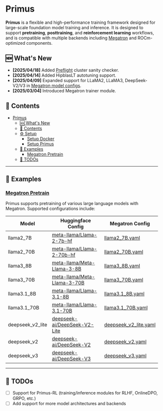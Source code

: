 # Primus

**Primus** is a flexible and high-performance training framework designed for large-scale foundation model training and inference. It is designed to support **pretraining**, **posttraining**, and **reinforcement learning** workflows, and is compatible with multiple backends including [Megatron](https://github.com/NVIDIA/Megatron-LM) and ROCm-optimized components.


## 🆕 What's New

- **[2025/04/18]** Added [Preflight](./tools/preflight/README.md) cluster sanity checker.
- **[2025/04/14]** Added HipblasLT autotuning support.
- **[2025/04/09]** Expanded support for LLaMA2, LLaMA3, DeepSeek-V2/V3 in [Megatron model configs](https://github.com/AMD-AIG-AIMA/Primus/tree/main/primus/configs/models/megatron).
- **[2025/03/04]** Introduced Megatron trainer module.


## 📖 Contents

- [Primus](#primus)
  - [🆕 What's New](#-whats-new)
  - [📖 Contents](#-contents)
  - [⚙️ Setup](#️-setup)
    - [Setup Docker](#setup-docker)
    - [Setup Primus](#setup-primus)
  - [🔹 Examples](#-examples)
    - [Megatron Pretrain](#megatron-pretrain)
  - [📝 TODOs](#-todos)

---

## 🔹 Examples

### [Megatron Pretrain](./examples/megatron/README.md)

Primus supports pretraining of various large language models with Megatron. Supported configurations include:

| Model            | Huggingface Config | Megatron Config |
| ---------------- | ------------------ | --------------- |
| llama2_7B        | [meta-llama/Llama-2-7b-hf](https://huggingface.co/meta-llama/Llama-2-7b-hf)         | [llama2_7B.yaml](https://github.com/AMD-AIG-AIMA/Primus/blob/main/primus/configs/models/megatron/llama2_7B.yaml)               |
| llama2_70B       | [meta-llama/Llama-2-70b-hf](https://huggingface.co/meta-llama/Llama-2-70b-hf)       | [llama2_70B.yaml](https://github.com/AMD-AIG-AIMA/Primus/blob/main/primus/configs/models/megatron/llama2_70B.yaml)             |
| llama3_8B        | [meta-llama/Meta-Llama-3-8B](https://huggingface.co/meta-llama/Meta-Llama-3-8B)     | [llama3_8B.yaml](https://github.com/AMD-AIG-AIMA/Primus/blob/main/primus/configs/models/megatron/llama3_8B.yaml)               |
| llama3_70B       | [meta-llama/Meta-Llama-3-70B](https://huggingface.co/meta-llama/Meta-Llama-3-70B)   | [llama3_70B.yaml](https://github.com/AMD-AIG-AIMA/Primus/blob/main/primus/configs/models/megatron/llama3_70B.yaml)             |
| llama3.1_8B      | [meta-llama/Llama-3.1-8B](https://huggingface.co/meta-llama/Llama-3.1-8B)           | [llama3.1_8B.yaml](https://github.com/AMD-AIG-AIMA/Primus/blob/main/primus/configs/models/megatron/llama3.1_8B.yaml)           |
| llama3.1_70B     | [meta-llama/Llama-3.1-70B](https://huggingface.co/meta-llama/Llama-3.1-70B)         | [llama3.1_70B.yaml](https://github.com/AMD-AIG-AIMA/Primus/blob/main/primus/configs/models/megatron/llama3.1_70B.yaml)         |
| deepseek_v2_lite | [deepseek-ai/DeepSeek-V2-Lite](https://huggingface.co/deepseek-ai/DeepSeek-V2-Lite) | [deepseek_v2_lite.yaml](https://github.com/AMD-AIG-AIMA/Primus/blob/main/primus/configs/models/megatron/deepseek_v2_lite.yaml) |
| deepseek_v2      | [deepseek-ai/DeepSeek-V2](https://huggingface.co/deepseek-ai/DeepSeek-V2)           | [deepseek_v2.yaml](https://github.com/AMD-AIG-AIMA/Primus/blob/main/primus/configs/models/megatron/deepseek_v2.yaml)           |
| deepseek_v3      | [deepseek-ai/DeepSeek-V3](https://huggingface.co/deepseek-ai/DeepSeek-V3)           | [deepseek_v3.yaml](https://github.com/AMD-AIG-AIMA/Primus/blob/main/primus/configs/models/megatron/deepseek_v3.yaml)           |

---

## 📝 TODOs

- [ ] Support for Primus-RL (training/inference modules for RLHF, OnlineDPO, GRPO, etc.)
- [ ] Add support for more model architectures and backends

